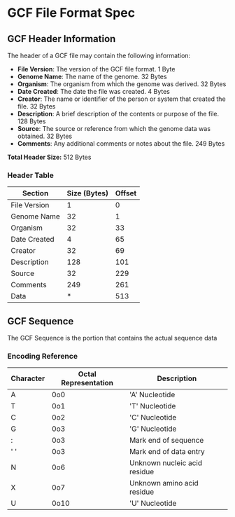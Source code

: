 # GCF File Format Spec

## GCF Header Information
The header of a GCF file may contain the following information:

- **File Version**: The version of the GCF file format. 1 Byte
- **Genome Name**: The name of the genome. 32 Bytes
- **Organism**: The organism from which the genome was derived. 32 Bytes
- **Date Created**: The date the file was created. 4 Bytes
- **Creator**: The name or identifier of the person or system that created the file. 32 Bytes
- **Description**: A brief description of the contents or purpose of the file. 128 Bytes
- **Source**: The source or reference from which the genome data was obtained. 32 Bytes
- **Comments**: Any additional comments or notes about the file. 249 Bytes

**Total Header Size:** 512 Bytes

### Header Table
|Section|Size (Bytes)|Offset|
|--------|------------|------|
|File Version|1|0|
|Genome Name|32|1|
|Organism|32|33|
|Date Created|4|65|
|Creator|32|69|
|Description|128|101|
|Source|32|229|
|Comments|249|261|
|Data|*|513|

## GCF Sequence
The GCF Sequence is the portion that contains the actual sequence data

### Encoding Reference
| Character | Octal Representation | Description |
| -------------- | --------------- | --------------- |
| A | 0o0 | 'A' Nucleotide |
| T | 0o1 | 'T' Nucleotide |
| C | 0o2 | 'C' Nucleotide |
| G | 0o3 | 'G' Nucleotide |
| : | 0o3 | Mark end of sequence |
| ' ' | 0o3 | Mark end of data entry |
| N | 0o6 | Unknown nucleic acid residue |
| X | 0o7 | Unknown amino acid residue |
| U | 0o10 | 'U' Nucleotide |
